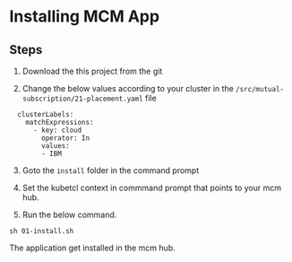 # Installing MCM App

## Steps

1. Download the this project from the git

2. Change the below values according to your cluster in the `/src/mutual-subscription/21-placement.yaml` file

```
  clusterLabels:
    matchExpressions:
      - key: cloud
        operator: In
        values:
        - IBM
```

3. Goto the `install` folder in the command prompt

4. Set the kubetcl context in commmand prompt that points to your mcm hub.

5. Run the below command.

```
sh 01-install.sh
```

The application get installed in the mcm hub.